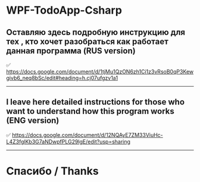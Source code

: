 # WPF-TodoApp-Csharp

## Оставляю здесь подробную инструкцию для тех , кто хочет разобраться как работает данная программа (RUS version)
:white_check_mark: https://docs.google.com/document/d/1tjMu1QzON6zh1Ci1z3vRsoB0qP3Kewgivb6_neq8bSc/edit#heading=h.cj07ufgzv1a1

____

## I leave here detailed instructions for those who want to understand how this program works (ENG version)
:white_check_mark: https://docs.google.com/document/d/12NQAyE7ZM33ViuHc-L4Z3fglKb3G7aNDwpfPLG29lgE/edit?usp=sharing

____

# Спасибо / Thanks 
